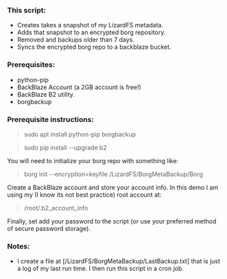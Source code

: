 ### This script:
 - Creates takes a snapshot of my LizardFS metadata.
 - Adds that snapshot to an encrypted borg repository.
 - Removed and backups older than 7 days.
 - Syncs the encrypted borg repo to a backblaze bucket.

### Prerequisites:
 - python-pip
 - BackBlaze Account (a 2GB account is free!)
 - BackBlaze B2 utility.
 - borgbackup

### Prerequisite instructions:

>sudo apt install python-pip borgbackup

>sudo pip install --upgrade b2

You will need to initialize your borg repo with something like:
>borg init --encryption=keyfile /LizardFS/BorgMetaBackup/Borg

Create a BackBlaze account and store your account info.  In this demo I am using my (I know its not best practice) root account at:
>/root/.b2_account_info

Finally, set add your password to the script (or use your preferred method of secure password storage).

### Notes: 
 - I create a file at [/LizardFS/BorgMetaBackup/LastBackup.txt] that is just a log of my last run time.  I then run this script in a cron job.
